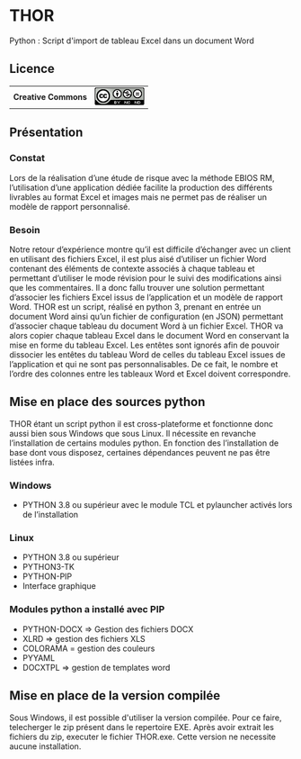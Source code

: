 # THOR
Python : Script d'import de tableau Excel dans un document Word
## Licence
<table><tr>
<td><strong>Creative Commons<strong> </td><td> <a href="https://creativecommons.org/licenses/by-nc-nd/4.0/"><img src="images/licence.png?raw=true"/></a> </td>
</tr></table>
  
##	Présentation
###	Constat
Lors de la réalisation d’une étude de risque avec la méthode EBIOS RM, l’utilisation d’une application dédiée facilite la production des différents livrables au format  Excel et images mais ne permet pas de réaliser un modèle de rapport personnalisé.
### Besoin
Notre retour d’expérience montre qu’il est difficile d’échanger avec un client en utilisant des fichiers Excel, il est plus aisé d’utiliser un fichier Word contenant des éléments de contexte associés à chaque tableau et permettant d’utiliser le mode révision pour le suivi des modifications ainsi que les commentaires. Il a donc fallu trouver une solution permettant d’associer les fichiers Excel issus de l’application et un modèle de rapport Word.
THOR est un script, réalisé en python 3, prenant en entrée un document Word ainsi qu’un fichier de configuration (en JSON) permettant d’associer chaque tableau du document Word à un fichier Excel.
THOR va alors copier chaque tableau Excel dans le document Word en conservant la mise en forme du tableau Excel. Les entêtes sont ignorés afin de pouvoir dissocier les entêtes du tableau Word de celles du tableau Excel issues de l’application et qui ne sont pas personnalisables. De ce fait, le nombre et l’ordre des colonnes entre les tableaux Word et Excel doivent correspondre.
## 	Mise en place des sources python
THOR étant un script python il est cross-plateforme et fonctionne donc aussi bien sous Windows que sous Linux. Il nécessite en revanche l’installation de certains modules python. En fonction des l’installation de base dont vous disposez, certaines dépendances peuvent ne pas être listées infra.
### 	Windows
*	PYTHON 3.8 ou supérieur avec le module TCL et pylauncher activés lors de l’installation 
###	Linux
*	PYTHON 3.8 ou supérieur
*	PYTHON3-TK
*	PYTHON-PIP
*	Interface graphique
### Modules python a installé avec PIP
*	PYTHON-DOCX => Gestion des fichiers DOCX
*	XLRD => gestion des fichiers XLS
*	COLORAMA = gestion des couleurs
*	PYYAML
*	DOCXTPL => gestion de templates word
## 	Mise en place de la version compilée
Sous Windows, il est possible d'utiliser la version compilée. Pour ce faire, telecherger le zip présent dans le repertoire EXE. Après avoir extrait les fichiers du zip, executer le fichier THOR.exe. Cette version ne necessite aucune installation.
